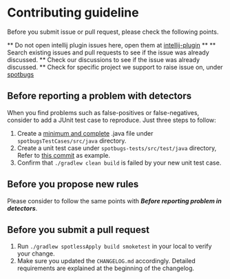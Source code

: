 # Contributing guideline

Before you submit issue or pull request, please check the following points.

** Do not open intellij plugin issues here, open them at [intellij-plugin](https://github.com/JetBrains/spotbugs-intellij-plugin) **
** Search existing issues and pull requests to see if the issue was already discussed.
** Check our discussions to see if the issue was already discussed.
** Check for specific project we support to raise issue on, under [spotbugs](https://github.com/spotbugs)

## Before reporting a problem with detectors

When you find problems such as false-positives or false-negatives, consider to add a JUnit test case to reproduce.
Just three steps to follow:

1. Create a [minimum and complete](http://stackoverflow.com/help/mcve) .java file under `spotbugsTestCases/src/java` directory.
2. Create a unit test case under `spotbugs-tests/src/test/java` directory, Refer to [this commit](https://github.com/spotbugs/spotbugs/commit/c05c0f029c7ae4874791fddbd6e954c5908b80ff) as example.
3. Confirm that `./gradlew clean build` is failed by your new unit test case.

## Before you propose new rules

Please consider to follow the same points with ***Before reporting problem in detectors***.

## Before you submit a pull request

1. Run `./gradlew spotlessApply build smoketest` in your local to verify your change.
2. Make sure you updated the `CHANGELOG.md` accordingly. Detailed requirements are explained at the beginning of the changelog.
